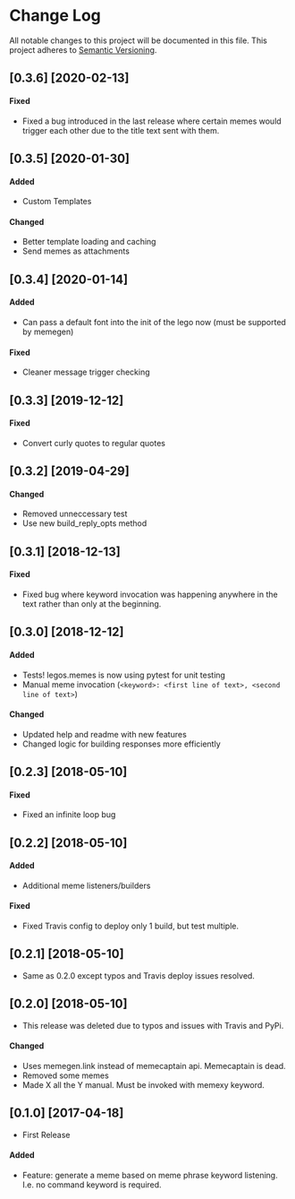 # Change Log

All notable changes to this project will be documented in this file.
This project adheres to [Semantic Versioning](http://semver.org/).

## [0.3.6] [2020-02-13]

#### Fixed

- Fixed a bug introduced in the last release where certain memes would trigger each other due to the title text sent with them.

## [0.3.5] [2020-01-30]

#### Added

- Custom Templates

#### Changed

- Better template loading and caching
- Send memes as attachments

## [0.3.4] [2020-01-14]

#### Added

- Can pass a default font into the init of the lego now (must be supported by memegen)

#### Fixed

- Cleaner message trigger checking

## [0.3.3] [2019-12-12]

#### Fixed

- Convert curly quotes to regular quotes

## [0.3.2] [2019-04-29]

#### Changed

- Removed unneccessary test
- Use new build_reply_opts method

## [0.3.1] [2018-12-13]

#### Fixed

- Fixed bug where keyword invocation was happening anywhere in the text rather than only at the beginning.

## [0.3.0] [2018-12-12]

#### Added

- Tests! legos.memes is now using pytest for unit testing
- Manual meme invocation (`<keyword>: <first line of text>, <second line of text>`)

#### Changed

- Updated help and readme with new features
- Changed logic for building responses more efficiently

## [0.2.3] [2018-05-10]

#### Fixed

- Fixed an infinite loop bug

## [0.2.2] [2018-05-10]

#### Added

- Additional meme listeners/builders

#### Fixed

- Fixed Travis config to deploy only 1 build, but test multiple.

## [0.2.1] [2018-05-10]

- Same as 0.2.0 except typos and Travis deploy issues resolved.

## [0.2.0] [2018-05-10]

- This release was deleted due to typos and issues with Travis and PyPi.

#### Changed

- Uses memegen.link instead of memecaptain api. Memecaptain is dead.
- Removed some memes
- Made X all the Y manual. Must be invoked with memexy keyword.

## [0.1.0] [2017-04-18]

- First Release

#### Added

- Feature: generate a meme based on meme phrase keyword listening. I.e. no command keyword is required.
